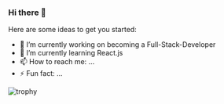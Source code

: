### Hi there 👋
  
Here are some ideas to get you started:

- 🔭 I’m currently working on becoming a Full-Stack-Developer
- 🌱 I’m currently learning React.js 
- 📫 How to reach me: ... 
- ⚡ Fun fact: ... 

![trophy](https://github-profile-trophy.vercel.app/?username=ahua1994&theme=onedark)
